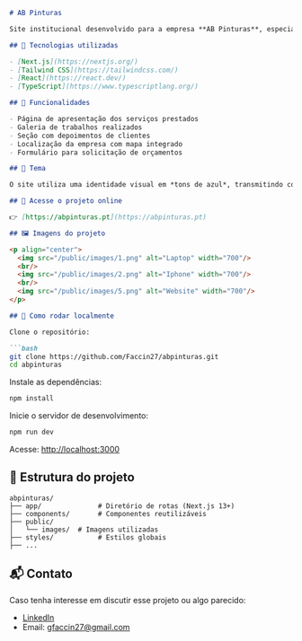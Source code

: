 ```markdown
# AB Pinturas

Site institucional desenvolvido para a empresa **AB Pinturas**, especializada em pintura residencial e comercial no Porto, Portugal.

## 🧰 Tecnologias utilizadas

- [Next.js](https://nextjs.org/)
- [Tailwind CSS](https://tailwindcss.com/)
- [React](https://react.dev/)
- [TypeScript](https://www.typescriptlang.org/) 

## 📌 Funcionalidades

- Página de apresentação dos serviços prestados
- Galeria de trabalhos realizados
- Seção com depoimentos de clientes
- Localização da empresa com mapa integrado
- Formulário para solicitação de orçamentos

## 🎨 Tema

O site utiliza uma identidade visual em *tons de azul*, transmitindo confiança e profissionalismo, alinhada à marca da empresa.

## 🔗 Acesse o projeto online

👉 [https://abpinturas.pt](https://abpinturas.pt)

## 🖼️ Imagens do projeto

<p align="center">
  <img src="/public/images/1.png" alt="Laptop" width="700"/>
  <br/>
  <img src="/public/images/2.png" alt="Iphone" width="700"/>
  <br/>
  <img src="/public/images/5.png" alt="Website" width="700"/>
</p>

## 🚀 Como rodar localmente

Clone o repositório:

```bash
git clone https://github.com/Faccin27/abpinturas.git
cd abpinturas
```

Instale as dependências:

```bash
npm install
```

Inicie o servidor de desenvolvimento:

```bash
npm run dev
```

Acesse: [http://localhost:3000](http://localhost:3000)

## 📁 Estrutura do projeto

```
abpinturas/
├── app/              # Diretório de rotas (Next.js 13+)
├── components/       # Componentes reutilizáveis
├── public/
│   └── images/  # Imagens utilizadas
├── styles/           # Estilos globais
├── ...
```

## 📬 Contato

Caso tenha interesse em discutir esse projeto ou algo parecido:

- [LinkedIn](https://linkedin.com/in/guilherme-faccin)
- Email: gfaccin27@gmail.com

